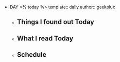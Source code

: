 - DAY <% today %>
  template:: daily
  author:: geekplux
	- ## Things I found out Today
	- ## What I read Today
	- ## Schedule